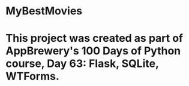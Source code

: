# MyBestMovies

# This project was created as part of AppBrewery's 100 Days of Python course, Day 63: Flask, SQLite, WTForms.
